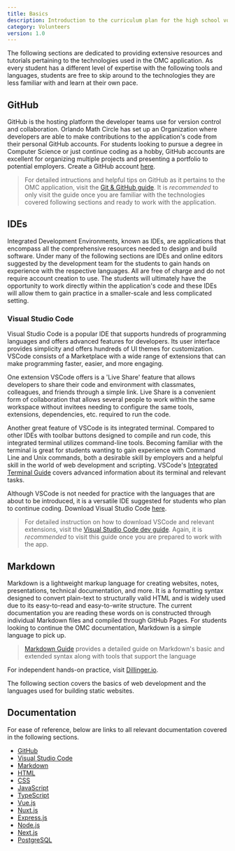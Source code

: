 ```yaml
---
title: Basics
description: Introduction to the curriculum plan for the high school volunteers interested in web/app development.
category: Volunteers
version: 1.0
---
```


The following sections are dedicated to providing extensive resources and tutorials pertaining to the technologies used in the OMC application. As every student has a different level of expertise with the following tools and languages, students are free to skip around to the technologies they are less familiar with and learn at their own pace.

## GitHub

GitHub is the hosting platform the developer teams use for version control and collaboration. Orlando Math Circle has set up an Organization where developers are able to make contributions to the application's code from their personal GitHub accounts. For students looking to pursue a degree in Computer Science or just continue coding as a hobby, GitHub accounts are excellent for organizing multiple projects and presenting a portfolio to potential employers. Create a GitHub account [here](https://github.com/join).

> For detailed intructions and helpful tips on GitHub as it pertains to the OMC application, visit the [Git & GitHub guide](/tools/git). It is *recommended* to only visit the guide once you are familiar with the technologies covered following sections and ready to work with the application.

## IDEs

Integrated Development Environments, known as IDEs, are applications that encompass all the comprehensive resources needed to design and build software. Under many of the following sections are IDEs and online editors suggested by the development team for the students to gain hands on experience with the respective languages. All are free of charge and do not require account creation to use. The students will ultimately have the opportunity to work directly within the application's code and these IDEs will allow them to gain practice in a smaller-scale and less complicated setting.

### Visual Studio Code

Visual Studio Code is a popular IDE that supports hundreds of programming languages and offers advanced features for developers. Its user interface provides simplicity and offers hundreds of UI themes for customization. VSCode consists of a Marketplace with a wide range of extensions that can make programming faster, easier, and more engaging. 

One extension VSCode offers is a 'Live Share' feature that allows developers to share their code and environment with classmates, colleagues, and friends through a simple link. Live Share is a convenient form of collaboration that allows several people to work within the same workspace without invitees needing to configure the same tools, extensions, dependencies, etc. required to run the code.

Another great feature of VSCode is its integrated terminal. Compared to other IDEs with toolbar buttons designed to compile and run code, this integrated terminal utilizes command-line tools. Becoming familiar with the terminal is great for students wanting to gain experience with Command Line and Unix commands, both a desirable skill by employers and a helpful skill in the world of web development and scripting. VSCode's [Integrated Terminal Guide](https://code.visualstudio.com/docs/editor/integrated-terminal) covers advanced information about its terminal and relevant tasks.

Although VSCode is not needed for practice with the languages that are about to be introduced, it is a versatile IDE suggested for students who plan to continue coding. Download Visual Studio Code [here](https://code.visualstudio.com/download).

> For detailed instruction on how to download VSCode and relevant extensions, visit the [Visual Studio Code dev guide](/tools/environment#visual-studio-code). Again, it is *recommended* to visit this guide once you are prepared to work with the app.

## Markdown 

Markdown is a lightweight markup language for creating websites, notes, presentations, technical documentation, and more. It is a formatting syntax designed to convert plain-text to structurally valid HTML and is widely used due to its easy-to-read and easy-to-write structure. The current documentation you are reading these words on is constructed through individual Markdown files and compiled through GitHub Pages. For students looking to continue the OMC documentation, Markdown is a simple language to pick up.

> [Markdown Guide](https://www.markdownguide.org/) provides a detailed guide on Markdown's basic and extended syntax along with tools that support the language

<alert type="info">

For independent hands-on practice, visit [Dillinger.io](https://dillinger.io/).

</alert>

The following section covers the basics of web development and the languages used for building static websites.

## Documentation

For ease of reference, below are links to all relevant documentation covered in the following sections. 

- [GitHub](https://docs.github.com/en)
- [Visual Studio Code](https://code.visualstudio.com/docs)
- [Markdown](https://www.markdownguide.org/)
- [HTML](https://developer.mozilla.org/en-US/docs/Web/HTML)
- [CSS](https://developer.mozilla.org/en-US/docs/Web/CSS)
- [JavaScript](https://developer.mozilla.org/en-US/docs/Web/JavaScript)
- [TypeScript](https://www.typescriptlang.org/docs/)
- [Vue.js](https://vuejs.org/v2/guide/)
- [Nuxt.js](https://nuxtjs.org/docs/2.x/get-started/installation)
- [Express.js](https://expressjs.com/en/5x/api.html)
- [Node.js](https://nodejs.org/en/docs/)
- [Next.js](https://nextjs.org/docs)
- [PostgreSQL](https://www.postgresql.org/docs/)

